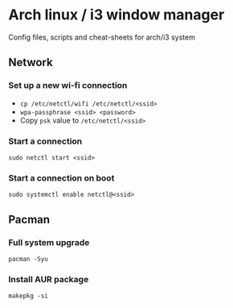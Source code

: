 # Arch linux / i3 window manager
Config files, scripts and cheat-sheets for arch/i3 system

## Network

### Set up a new wi-fi connection
- `cp /etc/netctl/wifi /etc/netctl/<ssid>`
- `wpa-passphrase <ssid> <password>`
- Copy `psk` value to `/etc/netctl/<ssid>`

### Start a connection
`sudo netctl start <ssid>`

### Start a connection on boot
`sudo systemctl enable netctl@<ssid>`

## Pacman

### Full system upgrade
`pacman -Syu`

### Install AUR package
`makepkg -si`